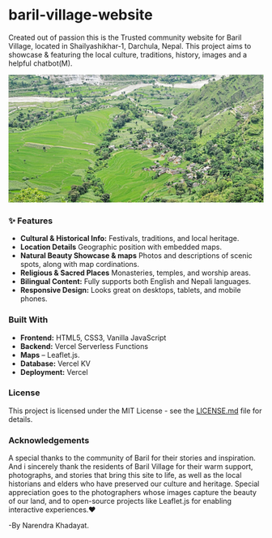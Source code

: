 # baril-village-website
Created out of passion this is the Trusted community website for Baril Village, located in Shailyashikhar-1, Darchula, Nepal. This project aims to showcase & featuring the local culture, traditions, history, images and a helpful chatbot(M).

![Baril Village Thumbnail](images/baril-thumbnail.jpg)


### ✨ Features

* **Cultural & Historical Info:** Festivals, traditions, and local heritage.
* **Location Details**  Geographic position with embedded maps.
* **Natural Beauty Showcase & maps**  Photos and descriptions of scenic spots, along with map cordinations.
* **Religious & Sacred Places**  Monasteries, temples, and worship areas.
* **Bilingual Content:** Fully supports both English and Nepali languages.
* **Responsive Design:** Looks great on desktops, tablets, and mobile phones.



### Built With

* **Frontend:** HTML5, CSS3, Vanilla JavaScript
* **Backend:** Vercel Serverless Functions
* **Maps** – Leaflet.js.
* **Database:** Vercel KV
* **Deployment:** Vercel


### License

This project is licensed under the MIT License - see the [LICENSE.md](LICENSE.md) file for details.

### Acknowledgements

A special thanks to the community of Baril for their stories and inspiration. And i sincerely thank the residents of Baril Village for their warm support, photographs, and stories that bring this site to life, as well as the local historians and elders who have preserved our culture and heritage. Special appreciation goes to the photographers whose images capture the beauty of our land, and to open-source projects like Leaflet.js for enabling interactive experiences.❤️

-By Narendra Khadayat.
